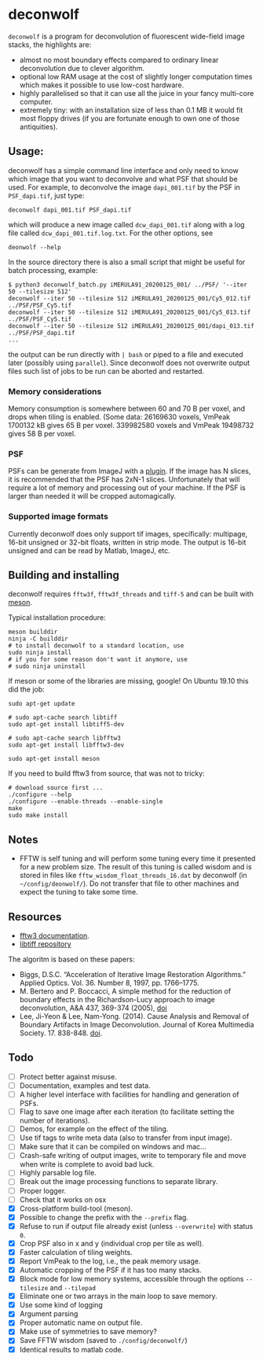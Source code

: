 # deconwolf

`deconwolf` is a program for deconvolution of fluorescent wide-field image stacks, the highlights are:
 - almost no most boundary effects compared to ordinary linear deconvolution due to clever algorithm.
 - optional low RAM usage at the cost of slightly longer computation times which makes it possible to use low-cost hardware.
 - highly parallelised so that it can use all the juice in your fancy multi-core computer.
 - extremely tiny: with an installation size of less than 0.1 MB it would fit most floppy drives (if you are fortunate enough to own one of those antiquities).

## Usage:
deconwolf has a simple command line interface and only need to know which image that you want to deconvolve and what PSF that should be used. For example, to deconvolve the image `dapi_001.tif` by the PSF in `PSF_dapi.tif`, just type:
```
deconwolf dapi_001.tif PSF_dapi.tif
```
which will produce a new image called `dcw_dapi_001.tif` along with a log file called `dcw_dapi_001.tif.log.txt`. For the other options, see
```
deonwolf --help
```

In the source directory there is also a small script that might be useful for batch processing, example:
```
$ python3 deconwolf_batch.py iMERULA91_20200125_001/ ../PSF/ '--iter 50 --tilesize 512'
deconwolf --iter 50 --tilesize 512 iMERULA91_20200125_001/Cy5_012.tif ../PSF/PSF_Cy5.tif
deconwolf --iter 50 --tilesize 512 iMERULA91_20200125_001/Cy5_013.tif ../PSF/PSF_Cy5.tif
deconwolf --iter 50 --tilesize 512 iMERULA91_20200125_001/dapi_013.tif ../PSF/PSF_dapi.tif
...
```
the output can be run directly with `| bash` or piped to a file and executed later (possibly using `parallel`). Since deconwolf does not overwrite output files such list of jobs to be run can be aborted and restarted.

### Memory considerations
Memory consumption is somewhere between 60 and 70 B per voxel, and drops when tiling is enabled. (Some data: 26169630 voxels, VmPeak 1700132 kB gives 65 B per voxel. 339982580 voxels and VmPeak 19498732 gives 58 B per voxel.

### PSF
PSFs can be generate from ImageJ with a [plugin](http://bigwww.epfl.ch/algorithms/psfgenerator/). If the image has N slices, it is recommended that the PSF has 2xN-1 slices. Unfortunately that will require a lot of memory and processing out of your machine. If the PSF is larger than needed it will be cropped automagically.

### Supported image formats
Currently deconwolf does only support tif images, specifically: multipage, 16-bit unsigned or 32-bit floats, written in strip mode. The output is 16-bit unsigned and can be read by Matlab, ImageJ, etc.

## Building and installing
deconwolf requires `fftw3f`, `fftw3f_threads` and `tiff-5` and can be built with [meson](https://mesonbuild.com/). 

Typical installation procedure:
```
meson builddir
ninja -C builddir
# to install deconwolf to a standard location, use
sudo ninja install
# if you for some reason don't want it anymore, use
# sudo ninja uninstall
```

If meson or some of the libraries are missing, google! On Ubuntu 19.10 this did the job:
```
sudo apt-get update

# sudo apt-cache search libtiff 
sudo apt-get install libtiff5-dev

# sudo apt-cache search libfftw3
sudo apt-get install libfftw3-dev

sudo apt-get install meson
```

If you need to build fftw3 from source, that was not to tricky:
```
# download source first ...
./configure --help
./configure --enable-threads --enable-single
make
sudo make install
```


## Notes
 * FFTW is self tuning and will perform some tuning every time it presented for a new problem size. The result of this tuning is called wisdom and is stored in files like `fftw_wisdom_float_threads_16.dat` by deconwolf (in `~/config/deonwolf/`). Do not transfer that file to other machines and expect the tuning to take some time.


## Resources
 * [fftw3 documentation](http://www.fftw.org/fftw3_doc/).
 * [libtiff repository](https://gitlab.com/libtiff/libtiff)

The algoritm is based on these papers:
 * Biggs, D.S.C. “Acceleration of Iterative Image Restoration Algorithms.” Applied Optics. Vol. 36. Number 8, 1997, pp. 1766–1775. 
 * M. Bertero and P. Boccacci, A simple method for the reduction of boundary effects in the Richardson-Lucy approach to image deconvolution, 
A&A 437, 369-374 (2005), [doi](https://doi.org/10.1051/0004-6361:20052717)
 * Lee, Ji-Yeon & Lee, Nam-Yong. (2014). Cause Analysis and Removal of Boundary Artifacts in Image Deconvolution. Journal of Korea Multimedia Society. 17. 838-848. [doi](https://doi.org/10.9717/kmms.2014.17.7.838).

## Todo
 - [ ] Protect better against misuse.
 - [ ] Documentation, examples and test data.
 - [ ] A higher level interface with facilities for handling and generation of PSFs.
 - [ ] Flag to save one image after each iteration (to facilitate setting the number of iterations).
 - [ ] Demos, for example on the effect of the tiling.
 - [ ] Use tif tags to write meta data (also to transfer from input image).
 - [ ] Make sure that it can be compiled on windows and mac...
 - [ ] Crash-safe writing of output images, write to temporary file and move when write is complete to avoid bad luck.
 - [ ] Highly parsable log file.
 - [ ] Break out the image processing functions to separate library.
 - [ ] Proper logger.
 - [ ] Check that it works on osx
 - [x] Cross-platform build-tool (meson).
 - [x] Possible to change the prefix with the `--prefix` flag.
 - [x] Refuse to run if output file already exist (unless `--overwrite`) with status `0`.
 - [x] Crop PSF also in x and y (individual crop per tile as well).
 - [x] Faster calculation of tiling weights.
 - [x] Report VmPeak to the log, i.e., the peak memory usage.
 - [x] Automatic cropping of the PSF if it has too many stacks.
 - [x] Block mode for low memory systems, accessible through the options `--tilesize` and `--tilepad`
 - [x] Eliminate one or two arrays in the main loop to save memory.
 - [x] Use some kind of logging
 - [x] Argument parsing 
 - [x] Proper automatic name on output file.
 - [x] Make use of symmetries to save memory?
 - [x] Save FFTW wisdom (saved to `./config/deconwolf/`)
 - [x] Identical results to matlab code.
